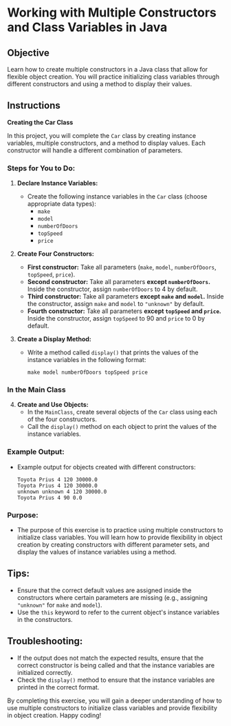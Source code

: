 # Working with Multiple Constructors and Class Variables in Java

## Objective
Learn how to create multiple constructors in a Java class that allow for flexible object creation. You will practice initializing class variables through different constructors and using a method to display their values.

## Instructions

**Creating the Car Class**

In this project, you will complete the `Car` class by creating instance variables, multiple constructors, and a method to display values. Each constructor will handle a different combination of parameters.

### Steps for You to Do:

1. **Declare Instance Variables:**
    - Create the following instance variables in the `Car` class (choose appropriate data types):
        - `make`
        - `model`
        - `numberOfDoors`
        - `topSpeed`
        - `price`

2. **Create Four Constructors:**
    - **First constructor:** Take all parameters (`make`, `model`, `numberOfDoors`, `topSpeed`, `price`).
    - **Second constructor:** Take all parameters **except `numberOfDoors`.** Inside the constructor, assign `numberOfDoors` to 4 by default.
    - **Third constructor:** Take all parameters **except `make` and `model`.** Inside the constructor, assign `make` and `model` to `"unknown"` by default.
    - **Fourth constructor:** Take all parameters **except `topSpeed` and `price`.** Inside the constructor, assign `topSpeed` to 90 and `price` to 0 by default.

3. **Create a Display Method:**
    - Write a method called `display()` that prints the values of the instance variables in the following format:
      ```
      make model numberOfDoors topSpeed price
      ```

### In the Main Class

4. **Create and Use Objects:**
    - In the `MainClass`, create several objects of the `Car` class using each of the four constructors.
    - Call the `display()` method on each object to print the values of the instance variables.

### Example Output:

- Example output for objects created with different constructors:
  ```
  Toyota Prius 4 120 30000.0
  Toyota Prius 4 120 30000.0
  unknown unknown 4 120 30000.0
  Toyota Prius 4 90 0.0
  ```

### Purpose:

- The purpose of this exercise is to practice using multiple constructors to initialize class variables. You will learn how to provide flexibility in object creation by creating constructors with different parameter sets, and display the values of instance variables using a method.

## Tips:
- Ensure that the correct default values are assigned inside the constructors where certain parameters are missing (e.g., assigning `"unknown"` for `make` and `model`).
- Use the `this` keyword to refer to the current object's instance variables in the constructors.

## Troubleshooting:
- If the output does not match the expected results, ensure that the correct constructor is being called and that the instance variables are initialized correctly.
- Check the `display()` method to ensure that the instance variables are printed in the correct format.

By completing this exercise, you will gain a deeper understanding of how to use multiple constructors to initialize class variables and provide flexibility in object creation. Happy coding!

